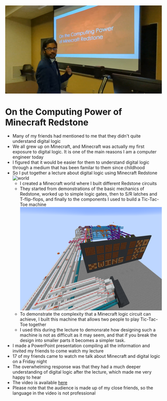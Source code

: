 
![thumbnail](https://github.com/jaskinkabir/ocpmr/blob/main/media/thumb.jpeg)
# On the Computing Power of Minecraft Redstone
- Many of my friends had mentioned to me that they didn't quite understand digital logic
- We all grew up on Minecraft, and Minecraft was actually my first exposure to digital logic. It is one of the main reasons I am a computer engineer today
- I figured that it would be easier for them to understand digital logic through a medium that has been familar to them since childhood
- So I put together a lecture about digital logic using Minecraft Redstone
![world](![thumbnail](https://github.com/jaskinkabir/ocpmr/blob/main/media/world.png))
    - I created a Minecraft world where I built different Redstone circuits
    - They started from demonstrations of the basic mechanics of Redstone, worked up to simple logic gates, then to S/R latches and T-flip-flops, and finally to the components I used to build a Tic-Tac-Toe machine
![tictac](https://github.com/jaskinkabir/ocpmr/blob/main/media/tictac.png)
    - To demonstrate the complexity that a Minecraft logic circuit can achieve, I built this machine that allows two people to play Tic-Tac-Toe together
    - I used this during the lecture to demonsrate how designing such a machine is not as difficult as it may seem, and that if you break the design into smaller parts it becomes a simpler task.
- I made a PowerPoint presentation compiling all the information and invited my friends to come watch my lecture
- 17 of my friends came to watch me talk about Minecraft and digital logic on a Friday night
- The overwhelming response was that they had a much deeper understanding of digital logic after the lecture, which made me very happy to hear
- The video is available [here](https://www.youtube.com/watch?v=3Jjv6e8v4p0)
- Please note that the audience is made up of my close friends, so the language in the video is not professional